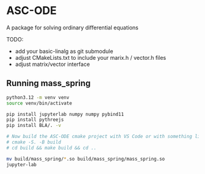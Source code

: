 # ASC-ODE
A package for solving ordinary differential equations


TODO:
* add your basic-linalg as git submodule
* adjust CMakeLists.txt to include your marix.h / vector.h files
* adjust matrix/vector interface

## Running mass_spring

```sh
python3.12 -m venv venv
source venv/bin/activate

pip install jupyterlab numpy numpy pybind11
pip install pythreejs
pip install BLA/. -v

# Now build the ASC-ODE cmake project with VS Code or with something like this:
# cmake -S. -B build
# cd build && make build && cd ..

mv build/mass_spring/*.so build/mass_spring/mass_spring.so
jupyter-lab
```